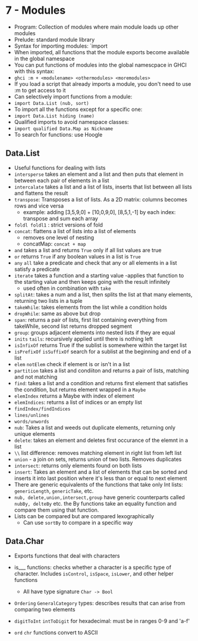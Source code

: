 # 7 - Modules

- Program: Collection of modules where main module loads up other modules
- Prelude: standard module library
- Syntax for importing modules: `import <module name>
- When imported, all functions that the module exports become available in the global namespace
- You can put functions of modules into the global namescpace in GHCI with this syntax:
- `ghci :m + <modulename> <othermodules> <moremodules>`
- If you load a script that already imports a module, you don't need to use :m to get access to it
- Can selectively import functions from a module:
- `import Data.List (nub, sort)`
- To import all the functions except for a specific one:
- `import Data.List hiding (name)`
- Qualified imports to avoid namespace classes:
- `import qualified Data.Map as Nickname`
- To search for functions: use Hoogle

## Data.List

- Useful functions for dealing with lists
- `intersperse` takes an element and a list and then puts that element in between each pair of elements in a list
- `intercalate` takes a list and a list of lists, inserts that list between all lists and flattens the result
- `transpose`: Transposes a list of lists. As a 2D matrix: columns becomes rows and vice versa
  - example: adding [3,5,9,0] + [10,0,9,0], [8,5,1,-1] by each index: transpose and sum each array
- `foldl foldl1` : strict versions of fold
- `concat`: flattens a list of lists into a list of elements
  - removes one level of nesting
  - concatMap: `concat + map`
- `and` takes a list and returns `True` only if all list values are true
- `or` returns `True` if any boolean values in a list is `True`
- `any` `all` take a predicate and check that any or all elements in a list satisfy a predicate
- `iterate` takes a function and a starting value -applies that function to the starting value and then keeps going with the result infinitely
  - used often in combination with `take`
- `splitAt`: takes a num and a list, then splits the list at that many elements, returning two lists in a tuple
- `takeWhile`: takes elements from the list while a condition holds
- `dropWhile`: same as above but drop
- `span`: returns a pair of lists, first list containing everything from takeWhile, second list returns dropped segment
- `group`: groups adjacent elements into nested lists if they are equal
- `inits` `tails`: recursively applied until there is nothing left
- `isInfixOf` returns True if the sublist is somewhere within the target list
- `isPrefixOf` `isSuffixOf` search for a sublist at the beginning and end of a list
- `elem` `notElem` check if element is or isn't in a list
- `partition` takes a list and condiiton and returns a pair of lists, matching and not matching
- `find`: takes a list and a condition and returns first element that satisfies the condition, but returns element wrapped in a `Maybe`
- `elemIndex` returns a Maybe with index of element
- `elemIndices`: returns a list of indices or an empty list
- `findIndex/findIndices`
- `lines/unlines`
- `words/unwords`
- `nub`: Takes a list and weeds out duplicate elements, returning only unique elements
- `delete`: takes an element and deletes first occurance of the elemnt in a list
- `\\` list difference: removes matching element in right list from left list
- `union` - a join on sets, returns union of two lists. Removes duplicates
- `intersect`: returns only elements found on both lists
- `insert`: Takes an element and a list of elements that can be sorted and inserts it into last position where it's less than or equal to next element
- There are generic equivalents of the functions that take only Int lists: `genericLength`, `genericTake`, etc.
- `nub, delete,union,intersect,group` have generic counterparts called `nubBy, delteBy` etc. the By functions take an equality function and compare them using that function.
- Lists can be compared but are compared lexographically
  - Can use `sortBy` to compare in a specific way

## Data.Char

- Exports functions that deal with characters

- is___ functions: checks whether a character is a specific type of character. Includes `isControl`, `isSpace`, `isLower`, and other helper functions
  - All have type signature `Char -> Bool`
- `Ordering` `GeneralCategory`  types: describes results that can arise from comparing two elements
- `digitToInt` `intToDigit` for hexadecimal: must be in ranges 0-9 and 'a-f'
- `ord` `chr` functions convert to ASCII
